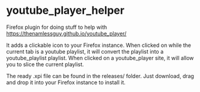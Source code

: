# youtube_player_helper
Firefox plugin for doing stuff to help with https://thenamlessguy.github.io/youtube_player/

It adds a clickable icon to your Firefox instance.
When clicked on while the current tab is a youtube playlist, it will convert the playlist into a youtube_playlist playlist.
When clicked on a youtube_player site, it will allow you to slice the current playlist.

The ready .xpi file can be found in the releases/ folder. Just download, drag and drop it into your Firefox instance to install it.
